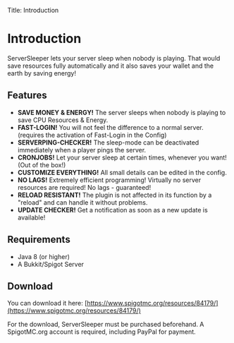Title: Introduction

# Introduction

ServerSleeper lets your server sleep when nobody is playing. That would save resources fully automatically and it also saves your wallet and the earth by saving energy!

## Features

- **SAVE MONEY & ENERGY!** The server sleeps when nobody is playing to save CPU Resources & Energy.
- **FAST-LOGIN!** You will not feel the difference to a normal server. (requires the activation of Fast-Login in the Config)
- **SERVERPING-CHECKER!** The sleep-mode can be deactivated immediately when a player pings the server.
- **CRONJOBS!** Let your server sleep at certain times, whenever you want! (Out of the box!)
- **CUSTOMIZE EVERYTHING!** All small details can be edited in the config.
- **NO LAGS!** Extremely efficient programming! Virtually no server resources are required! No lags - guaranteed!
- **RELOAD RESISTANT!** The plugin is not affected in its function by a "reload" and can handle it without problems.
- **UPDATE CHECKER!** Get a notification as soon as a new update is available!

## Requirements

- Java 8 (or higher)
- A Bukkit/Spigot Server

## Download

You can download it here: [https://www.spigotmc.org/resources/84179/](https://www.spigotmc.org/resources/84179/)

For the download, ServerSleeper must be purchased beforehand. A SpigotMC.org account is required, including PayPal for payment.
